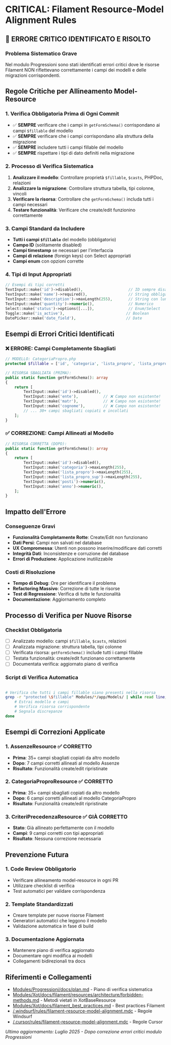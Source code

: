 # CRITICAL: Filament Resource-Model Alignment Rules

## 🚨 ERRORE CRITICO IDENTIFICATO E RISOLTO

### Problema Sistematico Grave
Nel modulo Progressioni sono stati identificati errori critici dove le risorse Filament NON riflettevano correttamente i campi dei modelli e delle migrazioni corrispondenti.

## Regole Critiche per Allineamento Model-Resource

### 1. Verifica Obbligatoria Prima di Ogni Commit
- ✅ **SEMPRE** verificare che i campi in `getFormSchema()` corrispondano ai campi `$fillable` del modello
- ✅ **SEMPRE** verificare che i campi corrispondano alla struttura della migrazione
- ✅ **SEMPRE** includere tutti i campi fillable del modello
- ✅ **SEMPRE** rispettare i tipi di dato definiti nella migrazione

### 2. Processo di Verifica Sistematica
1. **Analizzare il modello**: Controllare proprietà `$fillable`, `$casts`, PHPDoc, relazioni
2. **Analizzare la migrazione**: Controllare struttura tabella, tipi colonne, vincoli
3. **Verificare la risorsa**: Controllare che `getFormSchema()` includa tutti i campi necessari
4. **Testare funzionalità**: Verificare che create/edit funzionino correttamente

### 3. Campi Standard da Includere
- **Tutti i campi `$fillable`** del modello (obbligatorio)
- **Campo ID** (solitamente disabled)
- **Campi timestamp** se necessari per l'interfaccia
- **Campi di relazione** (foreign keys) con Select appropriati
- **Campi enum** con opzioni corrette

### 4. Tipi di Input Appropriati
```php
// Esempi di tipi corretti
TextInput::make('id')->disabled(),                    // ID sempre disabled
TextInput::make('name')->required(),                  // String obbligatorio
TextInput::make('description')->maxLength(255),       // String con lunghezza
TextInput::make('quantity')->numeric(),               // Numerico
Select::make('status')->options([...]),               // Enum/Select
Toggle::make('is_active'),                           // Boolean
DatePicker::make('date_field'),                      // Date
```

## Esempi di Errori Critici Identificati

### ❌ ERRORE: Campi Completamente Sbagliati
```php
// MODELLO: CategoriaPropro.php
protected $fillable = ['id', 'categoria', 'lista_propro', 'lista_propro_sup', 'posti', 'anno'];

// RISORSA SBAGLIATA (PRIMA):
public static function getFormSchema(): array
{
    return [
        TextInput::make('id')->disabled(),
        TextInput::make('ente'),           // ❌ Campo non esistente!
        TextInput::make('matr'),           // ❌ Campo non esistente!
        TextInput::make('cognome'),        // ❌ Campo non esistente!
        // ... 30+ campi sbagliati copiati e incollati
    ];
}
```

### ✅ CORREZIONE: Campi Allineati al Modello
```php
// RISORSA CORRETTA (DOPO):
public static function getFormSchema(): array
{
    return [
        TextInput::make('id')->disabled(),
        TextInput::make('categoria')->maxLength(255),
        TextInput::make('lista_propro')->maxLength(255),
        TextInput::make('lista_propro_sup')->maxLength(255),
        TextInput::make('posti')->numeric(),
        TextInput::make('anno')->numeric(),
    ];
}
```

## Impatto dell'Errore

### Conseguenze Gravi
- **Funzionalità Completamente Rotte**: Create/Edit non funzionano
- **Dati Persi**: Campi non salvati nel database
- **UX Compromessa**: Utenti non possono inserire/modificare dati corretti
- **Integrità Dati**: Inconsistenze e corruzione del database
- **Errori di Produzione**: Applicazione inutilizzabile

### Costi di Risoluzione
- **Tempo di Debug**: Ore per identificare il problema
- **Refactoring Massivo**: Correzione di tutte le risorse
- **Test di Regressione**: Verifica di tutte le funzionalità
- **Documentazione**: Aggiornamento completo

## Processo di Verifica per Nuove Risorse

### Checklist Obbligatoria
- [ ] Analizzato modello: campi `$fillable`, `$casts`, relazioni
- [ ] Analizzata migrazione: struttura tabella, tipi colonne
- [ ] Verificata risorsa: `getFormSchema()` include tutti i campi fillable
- [ ] Testata funzionalità: create/edit funzionano correttamente
- [ ] Documentata verifica: aggiornato piano di verifica

### Script di Verifica Automatica
```bash

# Verifica che tutti i campi fillable siano presenti nella risorsa
grep -r "protected \$fillable" Modules/*/app/Models/ | while read line; do
    # Estrai modello e campi
    # Verifica risorsa corrispondente
    # Segnala discrepanze
done
```

## Esempi di Correzioni Applicate

### 1. AssenzeResource ✅ CORRETTO
- **Prima**: 35+ campi sbagliati copiati da altro modello
- **Dopo**: 7 campi corretti allineati al modello Assenze
- **Risultato**: Funzionalità create/edit ripristinate

### 2. CategoriaProproResource ✅ CORRETTO
- **Prima**: 35+ campi sbagliati copiati da altro modello
- **Dopo**: 6 campi corretti allineati al modello CategoriaPropro
- **Risultato**: Funzionalità create/edit ripristinate

### 3. CriteriPrecedenzaResource ✅ GIÀ CORRETTO
- **Stato**: Già allineato perfettamente con il modello
- **Campi**: 9 campi corretti con tipi appropriati
- **Risultato**: Nessuna correzione necessaria

## Prevenzione Futura

### 1. Code Review Obbligatorio
- Verificare allineamento model-resource in ogni PR
- Utilizzare checklist di verifica
- Test automatici per validare corrispondenza

### 2. Template Standardizzati
- Creare template per nuove risorse Filament
- Generatori automatici che leggono il modello
- Validazione automatica in fase di build

### 3. Documentazione Aggiornata
- Mantenere piano di verifica aggiornato
- Documentare ogni modifica ai modelli
- Collegamenti bidirezionali tra docs

## Riferimenti e Collegamenti

- [Modules/Progressioni/docs/plan.md](../../Progressioni/docs/plan.md) - Piano di verifica sistematica
- [Modules/Xot/docs/filament/resources/architecture/forbidden-methods.md](resources/architecture/forbidden-methods.md) - Metodi vietati in XotBaseResource
- [Modules/Xot/docs/filament_best_practices.md](../filament_best_practices.md) - Best practices Filament
- [/.windsurf/rules/filament-resource-model-alignment.mdc](../../../../.windsurf/rules/filament-resource-model-alignment.mdc) - Regole Windsurf
- [/.cursor/rules/filament-resource-model-alignment.mdc](../../../../.cursor/rules/filament-resource-model-alignment.mdc) - Regole Cursor

*Ultimo aggiornamento: Luglio 2025 - Dopo correzione errori critici modulo Progressioni*
